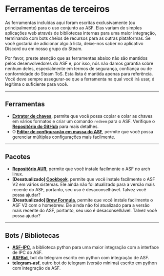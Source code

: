 # Ferramentas de terceiros

As ferramentas incluídas aqui foram escritas exclusivamente (ou principalmente) para o uso conjunto ao ASF. Elas variam de simples aplicações web através de bibliotecas internas para uma maior integração, terminando com bots cheios de recursos para as outras plataformas. Se você gostaria de adicionar algo à lista, deixe-nos saber no aplicativo Discord ou em nosso grupo do Steam.

Por favor, preste atenção que as ferramentas abaixo não são mantidos pelos desenvolvedores do ASF e, por isso, nós não damos garantia sobre nenhum deles, especialmente em termos de segurança, confiança ou de conformidade do Steam ToS. Esta lista é mantida apenas para referência. Você deve sempre assegurar-se que a ferramenta na qual você irá usar, é legítima o suficiente para você.

* * *

## Ferramentas

- **[Extrator de chaves](https://ske.cloudswift.me)**, permite que você possa copiar e colar as chaves em vários formatos e criar um comando `redeem` para o ASF. Verifique o **[Repositório do GitHub](https://github.com/Cloud-Swift/SKE)** para mais detalhes.
- O **[Editor de configuração em massa do ASF](https://github.com/genesix-eu/asf_mass_config_editor)**, permite que você possa gerenciar múltiplas configurações mais facilmente.

* * *

## Pacotes

- **[Repositório AUR](https://aur.archlinux.org/packages/asf)**, permite que você instale facilmente o ASF no arch linux.
- **[Desatualizado] [Cookbook](https://supermarket.chef.io/cookbooks/asf)**, permite que você instale facilmente o ASF V2 em vários sistemas. Ele ainda não foi atualizado para a versão mais recente do ASF, portanto, seu uso é desaconselhável. Talvez você possa ajudar?
- **[Desatualizado] [Brew Formula](http://brewformulas.org/ArchiSteamFarm)**, permite que você instale facilmente o ASF V2 com o homebrew. Ele ainda não foi atualizado para a versão mais recente do ASF, portanto, seu uso é desaconselhável. Talvez você possa ajudar?

* * *

## Bots / Bibliotecas

- **[ASF-IPC](https://pypi.python.org/pypi/ASF-IPC/1.1.3)**, a biblioteca python para uma maior integração com a interface de IPC do ASF.
- **[ASFBot](https://github.com/dmcallejo/ASFBot)**, bot do telegram escrito em python com integração de ASF.
- **[telegram-asf](https://github.com/deluxghost/telegram-asf)**, outro bot do telegram (versão mínima) escrito em python com integração de ASF.